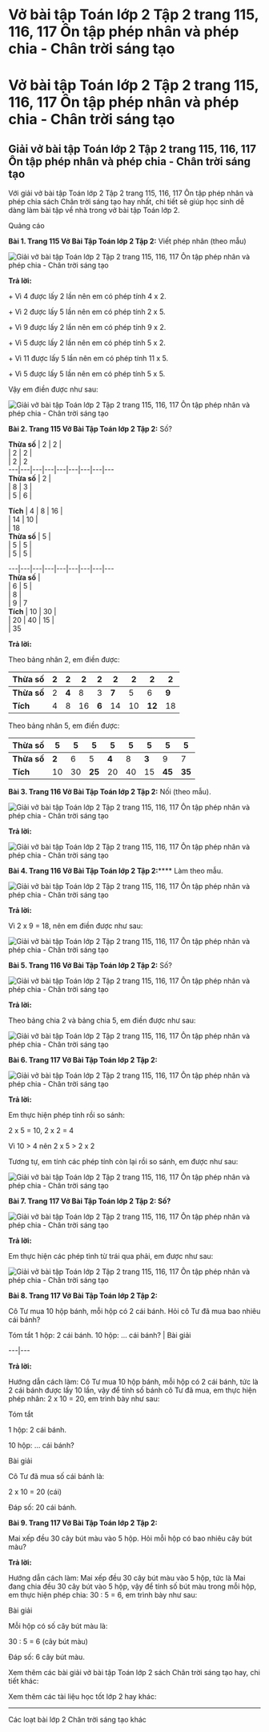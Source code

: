 # Vở bài tập Toán lớp 2 Tập 2 trang 115, 116, 117 Ôn tập phép nhân và phép chia - Chân trời sáng tạo

# Vở bài tập Toán lớp 2 Tập 2 trang 115, 116, 117 Ôn tập phép nhân và phép chia - Chân trời sáng tạo

## Giải vở bài tập Toán lớp 2 Tập 2 trang 115, 116, 117 Ôn tập phép nhân và phép chia - Chân trời sáng tạo

Với giải vở bài tập Toán lớp 2 Tập 2 trang 115, 116, 117 Ôn tập phép nhân và phép chia sách Chân trời sáng tạo hay nhất, chi tiết sẽ giúp học sinh dễ dàng làm bài tập về nhà trong vở bài tập Toán lớp 2.

Quảng cáo

**Bài 1. Trang 115 Vở Bài Tập Toán lớp 2 Tập 2:** Viết phép nhân (theo mẫu)

![Giải vở bài tập Toán lớp 2 Tập 2 trang 115, 116, 117 Ôn tập phép nhân và phép chia - Chân trời sáng tạo](https://vietjack.com/vbt-toan-2-ct/images/on-tap-phep-nhan-va-phep-chia-trang-115-116-117-1.png)

**Trả lời:**

\+ Vì 4 được lấy 2 lần nên em có phép tính 4 x 2.

\+ Vì 2 được lấy 5 lần nên em có phép tính 2 x 5.

\+ Vì 9 được lấy 2 lần nên em có phép tính 9 x 2.

\+ Vì 5 được lấy 2 lần nên em có phép tính 5 x 2.

\+ Vì 11 được lấy 5 lần nên em có phép tính 11 x 5.

\+ Vì 5 được lấy 5 lần nên em có phép tính 5 x 5.

Vậy em điền được như sau:

![Giải vở bài tập Toán lớp 2 Tập 2 trang 115, 116, 117 Ôn tập phép nhân và phép chia - Chân trời sáng tạo](https://vietjack.com/vbt-toan-2-ct/images/on-tap-phep-nhan-va-phep-chia-trang-115-116-117-2.png)

**Bài 2. Trang 115 Vở Bài Tập Toán lớp 2 Tập 2:** Số?

**Thừa số** |  2 |  2 |    
|  2 |  2 |    
|  2 |  2  
---|---|---|---|---|---|---|---|---  
**Thừa số** |  2 |    
|  8 |  3 |    
|  5 |  6 |    
  
**Tích** |  4 |  8 |  16 |    
|  14 |  10 |    
|  18  
**Thừa số** |  5 |    
|  5 |  5 |    
|  5 |  5 |    
  
---|---|---|---|---|---|---|---|---  
**Thừa số** |    
|  6 |  5 |    
|  8 |    
|  9 |  7  
**Tích** |  10 |  30 |    
|  20 |  40 |  15 |    
|  35  
  
**Trả lời:**

Theo bảng nhân 2, em điền được:

**Thừa số** |  2 |  2 |  **2** |  2 |  2 |  **2** |  2 |  2  
---|---|---|---|---|---|---|---|---  
**Thừa số** |  2 |  **4** |  8 |  3 |  **7** |  5 |  6 |  **9**  
**Tích** |  4 |  8 |  16 |  **6** |  14 |  10 |  **12** |  18  
  
Theo bảng nhân 5, em điền được:

**Thừa số** |  5 |  **5** |  5 |  5 |  **5** |  5 |  5 |  5  
---|---|---|---|---|---|---|---|---  
**Thừa số** |  **2** |  6 |  5 |  **4** |  8 |  **3** |  9 |  7  
**Tích** |  10 |  30 |  **25** |  20 |  40 |  15 |  **45** |  **35**  
  
**Bài 3. Trang 116 Vở Bài Tập Toán lớp 2 Tập 2:** Nối (theo mẫu).

![Giải vở bài tập Toán lớp 2 Tập 2 trang 115, 116, 117 Ôn tập phép nhân và phép chia - Chân trời sáng tạo](https://vietjack.com/vbt-toan-2-ct/images/on-tap-phep-nhan-va-phep-chia-trang-115-116-117-3.png)

**Trả lời:**

![Giải vở bài tập Toán lớp 2 Tập 2 trang 115, 116, 117 Ôn tập phép nhân và phép chia - Chân trời sáng tạo](https://vietjack.com/vbt-toan-2-ct/images/on-tap-phep-nhan-va-phep-chia-trang-115-116-117-4.png)

**Bài 4. Trang 116 Vở Bài Tập Toán lớp 2 Tập 2:****** Làm theo mẫu.

![Giải vở bài tập Toán lớp 2 Tập 2 trang 115, 116, 117 Ôn tập phép nhân và phép chia - Chân trời sáng tạo](https://vietjack.com/vbt-toan-2-ct/images/on-tap-phep-nhan-va-phep-chia-trang-115-116-117-5.png)

**Trả lời:**

Vì 2 x 9 = 18, nên em điền được như sau:

![Giải vở bài tập Toán lớp 2 Tập 2 trang 115, 116, 117 Ôn tập phép nhân và phép chia - Chân trời sáng tạo](https://vietjack.com/vbt-toan-2-ct/images/on-tap-phep-nhan-va-phep-chia-trang-115-116-117-6.png)

**Bài 5. Trang 116 Vở Bài Tập Toán lớp 2 Tập 2:** Số?

![Giải vở bài tập Toán lớp 2 Tập 2 trang 115, 116, 117 Ôn tập phép nhân và phép chia - Chân trời sáng tạo](https://vietjack.com/vbt-toan-2-ct/images/on-tap-phep-nhan-va-phep-chia-trang-115-116-117-7.png)

**Trả lời:**

Theo bảng chia 2 và bảng chia 5, em điền được như sau:

![Giải vở bài tập Toán lớp 2 Tập 2 trang 115, 116, 117 Ôn tập phép nhân và phép chia - Chân trời sáng tạo](https://vietjack.com/vbt-toan-2-ct/images/on-tap-phep-nhan-va-phep-chia-trang-115-116-117-8.png)

**Bài 6. Trang 117 Vở Bài Tập Toán lớp 2 Tập 2:**

![Giải vở bài tập Toán lớp 2 Tập 2 trang 115, 116, 117 Ôn tập phép nhân và phép chia - Chân trời sáng tạo](https://vietjack.com/vbt-toan-2-ct/images/on-tap-phep-nhan-va-phep-chia-trang-115-116-117-9.png)

**Trả lời:**

Em thực hiện phép tính rồi so sánh:

2 x 5 = 10, 2 x 2 = 4 

Vì 10 > 4 nên 2 x 5 > 2 x 2 

Tương tự, em tính các phép tính còn lại rồi so sánh, em được như sau:

![Giải vở bài tập Toán lớp 2 Tập 2 trang 115, 116, 117 Ôn tập phép nhân và phép chia - Chân trời sáng tạo](https://vietjack.com/vbt-toan-2-ct/images/on-tap-phep-nhan-va-phep-chia-trang-115-116-117-10.png)

**Bài 7. Trang 117 Vở Bài Tập Toán lớp 2 Tập 2: Số?**

![Giải vở bài tập Toán lớp 2 Tập 2 trang 115, 116, 117 Ôn tập phép nhân và phép chia - Chân trời sáng tạo](https://vietjack.com/vbt-toan-2-ct/images/on-tap-phep-nhan-va-phep-chia-trang-115-116-117-11.png)

**Trả lời:**

Em thực hiện các phép tình từ trái qua phải, em được như sau:

![Giải vở bài tập Toán lớp 2 Tập 2 trang 115, 116, 117 Ôn tập phép nhân và phép chia - Chân trời sáng tạo](https://vietjack.com/vbt-toan-2-ct/images/on-tap-phep-nhan-va-phep-chia-trang-115-116-117-12.png)

**Bài 8. Trang 117 Vở Bài Tập Toán lớp 2 Tập 2:**

Cô Tư mua 10 hộp bánh, mỗi hộp có 2 cái bánh. Hỏi cô Tư đã mua bao nhiêu cái bánh?

Tóm tắt 1 hộp: 2 cái bánh. 10 hộp: … cái bánh? |  Bài giải   
  
---|---  
  
**Trả lời:**

Hướng dẫn cách làm: Cô Tư mua 10 hộp bánh, mỗi hộp có 2 cái bánh, tức là 2 cái bánh được lấy 10 lần, vậy để tính số bánh cô Tư đã mua, em thực hiện phép nhân: 2 x 10 = 20, em trình bày như sau:

Tóm tắt

1 hộp: 2 cái bánh.

10 hộp: … cái bánh?

Bài giải

Cô Tư đã mua số cái bánh là:

2 x 10 = 20 (cái)

Đáp số: 20 cái bánh.

**Bài 9. Trang 117 Vở Bài Tập Toán lớp 2 Tập 2:**

Mai xếp đều 30 cây bút màu vào 5 hộp. Hỏi mỗi hộp có bao nhiêu cây bút màu?

**Trả lời:**

Hướng dẫn cách làm: Mai xếp đều 30 cây bút màu vào 5 hộp, tức là Mai đang chia đều 30 cây bút vào 5 hộp, vậy để tính số bút màu trong mỗi hộp, em thực hiện phép chia: 30 : 5 = 6, em trình bày như sau:

Bài giải

Mỗi hộp có số cây bút màu là:

30 : 5 = 6 (cây bút màu)

Đáp số: 6 cây bút màu.

Xem thêm các bài giải vở bài tập Toán lớp 2 sách Chân trời sáng tạo hay, chi tiết khác:

Xem thêm các tài liệu học tốt lớp 2 hay khác:

* * *

Các loạt bài lớp 2 Chân trời sáng tạo khác
